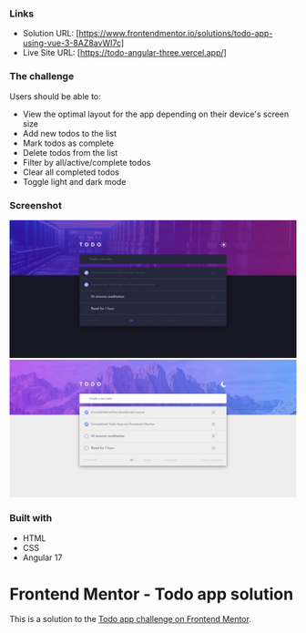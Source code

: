 ### Links

- Solution URL: [https://www.frontendmentor.io/solutions/todo-app-using-vue-3-8AZ8avWI7c]
- Live Site URL: [https://todo-angular-three.vercel.app/]

### The challenge

Users should be able to:

- View the optimal layout for the app depending on their device's screen size
- Add new todos to the list
- Mark todos as complete
- Delete todos from the list
- Filter by all/active/complete todos
- Clear all completed todos
- Toggle light and dark mode

### Screenshot

![Dark Mode](./design/design-dark.png)
![Light Mode](./design/design-light.png)

### Built with

- HTML
- CSS
- Angular 17

# Frontend Mentor - Todo app solution

This is a solution to the [Todo app challenge on Frontend Mentor](https://www.frontendmentor.io/challenges/todo-app-Su1_KokOW).
